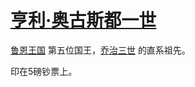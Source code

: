 # [亨利·奥古斯都一世](../龙套/亨利·奥古斯都一世.md)

[鲁恩王国](../国家/鲁恩王国.md) 第五位国王，[乔治三世](../人物/乔治三世.md) 的直系祖先。

印在5磅钞票上。
